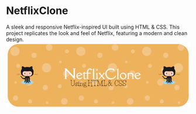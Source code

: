 # NetflixClone
A sleek and responsive Netflix-inspired UI built using HTML &amp; CSS. This project replicates the look and feel of Netflix, featuring a modern and clean design.
![Header](./NetflixClone.png)

